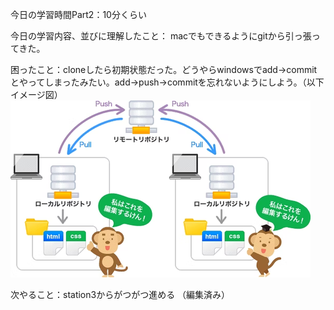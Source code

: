 今日の学習時間Part2：10分くらい

今日の学習内容、並びに理解したこと：
macでもできるようにgitから引っ張ってきた。

困ったこと：cloneしたら初期状態だった。どうやらwindowsでadd→commitとやってしまったみたい。add→push→commitを忘れないようにしよう。（以下イメージ図）
![alt text](./img/image_480.png)

次やること：station3からがつがつ進める （編集済み） 